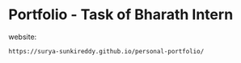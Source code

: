 # Portfolio - Task of Bharath Intern

website: 
```
https://surya-sunkireddy.github.io/personal-portfolio/
```
